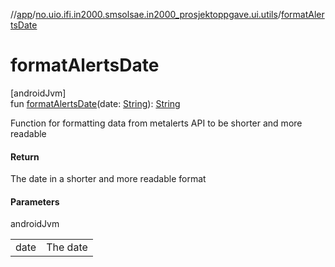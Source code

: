 //[app](../../index.md)/[no.uio.ifi.in2000.smsolsae.in2000_prosjektoppgave.ui.utils](index.md)/[formatAlertsDate](format-alerts-date.md)

# formatAlertsDate

[androidJvm]\
fun [formatAlertsDate](format-alerts-date.md)(date: [String](https://kotlinlang.org/api/latest/jvm/stdlib/kotlin/-string/index.html)): [String](https://kotlinlang.org/api/latest/jvm/stdlib/kotlin/-string/index.html)

Function for formatting data from metalerts API to be shorter and more readable

#### Return

The date in a shorter and more readable format

#### Parameters

androidJvm

| | |
|---|---|
| date | The date |
